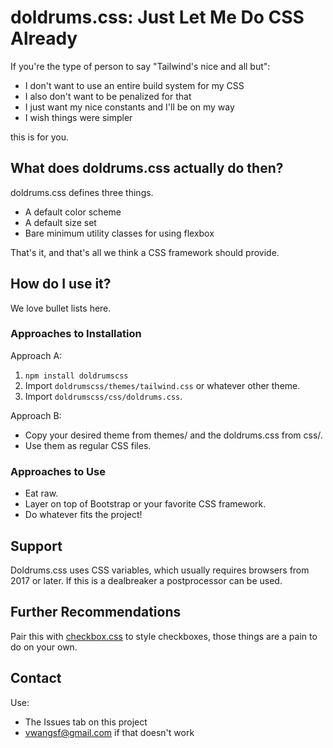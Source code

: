 # doldrums.css: Just Let Me Do CSS Already

If you're the type of person to say "Tailwind's nice and all but":
- I don't want to use an entire build system for my CSS
- I also don't want to be penalized for that
- I just want my nice constants and I'll be on my way
- I wish things were simpler

this is for you.

## What does doldrums.css actually do then?

doldrums.css defines three things.
- A default color scheme
- A default size set
- Bare minimum utility classes for using flexbox

That's it, and that's all we think a CSS framework should provide.

## How do I use it?

We love bullet lists here.

### Approaches to Installation

Approach A:
1. `npm install doldrumscss`
2. Import `doldrumscss/themes/tailwind.css` or whatever other theme.
3. Import `doldrumscss/css/doldrums.css`.

Approach B:
- Copy your desired theme from themes/ and the doldrums.css from css/.
- Use them as regular CSS files.

### Approaches to Use
- Eat raw.
- Layer on top of Bootstrap or your favorite CSS framework.
- Do whatever fits the project!

## Support

Doldrums.css uses CSS variables, which usually requires browsers from 2017
or later. If this is a dealbreaker a postprocessor can be used.

## Further Recommendations

Pair this with [checkbox.css](https://gitlab.com/bbworld1/checkbox.css) to style
checkboxes, those things are a pain to do on your own.

## Contact

Use:
- The Issues tab on this project
- [vwangsf@gmail.com](mailto:vwangsf@gmail.com) if that doesn't work
